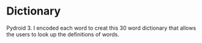 # Dictionary
Pydroid 3. I encoded each word to creat this 30 word dictionary that allows the users to look up the definitions of words.

